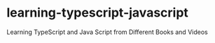 # learning-typescript-javascript
Learning TypeScript and Java Script from Different Books and Videos
